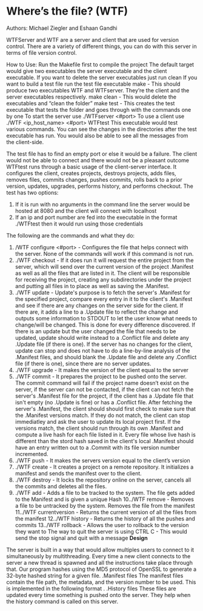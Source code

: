 # Where’s the file? (WTF)

Authors:
Michael Ziegler and Eshaan Gandhi

WTFServer and WTF are a server and client that are used for version control. There are a variety
of different things, you can do with this server in terms of file version control.

How to Use:
Run the Makefile first to compile the project
The default target would give two executables the server executable and the client executable.
If you want to delete the server executables just run clean
If you want to build a test file run the test file executable
make - This should produce two executables WTF and WTFserver. They’re the client and the
server executables respectively.
make clean - This would delete the executables and “clean the folder”
make test - This creates the test executable that tests the folder and goes through with the
commands one by one
To start the server use
./WTFserver <#port>
To use a client use
./WTF <ip_host_name> <#port>
WTFtest
This executable would test various commands. You can see the changes in the directories after
the test executable has run. You would also be able to see all the messages from the client-side.


The test file has to find an empty port or else it would be a failure. The client would not be able
to connect and there would not be a pleasant outcome
WTFtest runs through a basic usage of the client-server interface. It configures the client,
creates projects, destroys projects, adds files, removes files, commits changes, pushes
commits, rolls back to a prior version, updates, upgrades, performs history, and performs
checkout.
The test has two options:

1. If it is run with no arguments in the command line the server would be hosted at 8080 and
    the client will connect with localhost
2. If an ip and port number are fed into the executable in the format ./WTFtest <ip> <port>
    then it would run using those credentials


The following are the commands and what they do:
1. /WTF configure <iphost> <#port> - Configures the file that helps connect with the
server. None of the commands will work if this command is not run.
2. ./WTF checkout <project name> - If it does run it will request the entire project from the
server, which will send over the current version of the project .Manifest as well as all the
files that are listed in it. The client will be responsible for receiving the project, creating
any subdirectories under the project and putting all files in to place as well as saving the
.Manifest.
3. ./WTF update <project name> - Update's purpose is to fetch the server's .Manifest for the
specified project, compare every entry in it to the client's .Manifest and see if there are
any changes on the server side for the client. If there are, it adds a line to a .Update file to
reflect the change and outputs some information to STDOUT to let the user know what
needs to change/will be changed. This is done for every difference discovered. If there is
an update but the user changed the file that needs to be updated, update should write
instead to a .Conflict file and delete any .Update file (if there is one). If the server has no
changes for the client, update can stop and does not have to do a line-by-line analysis of
the .Manifest files, and should blank the .Update file and delete any .Conflict file (if there
is one), since there are no server updates.
4. ./WTF upgrade <project name> - It makes the version of the client equal to the server
5. ./WTF commit <project name> - It prepares the project to be pushed onto the server. The
    commit command will fail if the project name doesn’t exist on the server, if the server
    can not be contacted, if the client can not fetch the server's .Manifest file for the project,
    if the client has a .Update file that isn't empty (no .Update is fine) or has a .Conflict file.
    After fetching the server's .Manifest, the client should should first check to make sure
    that the .Manifest versions match. If they do not match, the client can stop immediatley
    and ask the user to update its local project first. If the versions match, the client should
    run through its own .Manifest and compute a live hash for each file listed in it. Every file
    whose live hash is different than the stord hash saved in the client's local .Manifest
    should have an entry written out to a .Commit with its file version number incremented.
6. ./WTF push <project name> - It makes the servers version equal to the client’s version
7. ./WTF create <project name> - It creates a project on a remote repository. It initializes a
    manifest and sends the manifest over to the client.
8. ./WTF destroy <project name> - It locks the repository online on the server, cancels all
    the commits and deletes all the files.
9. ./WTF add <project name> <filename> - Adds a file to be tracked to the system. The file
    gets added to the Manifest and is given a unique Hash
10../WTF remove <project name> <filename> - Removes a file to be untracked by the
    system. Removes the file from the manifest
11../WTF currentversion <projectname> - Returns the current version of all the files from
    the manifest
12../WTF history <project name> - Returns the history of all the pushes and commits
13../WTF rollback <project name> <version> - Allows the user to rollback to the version
    they want to
The way to quit the server is using CTRL C - This would send the stop signal and quit with a
message
**Design**


The server is built in a way that would allow multiples users to connect to it simultaneously by
multithreading. Every time a new client connects to the server a new thread is spawned and all
the instructions take place through that.
Our program hashes using the MD5 protocol of OpenSSL to generate a 32-byte hashed string for a given
file.
.Manifest files
The manifest files contain the file path, the metadata, and the version number to be used. This is
implemented in the following format <file path> <file hash> <version number>.
.History files
These files are updated every time something is pushed onto the server. They help when the
history command is called on this server.


